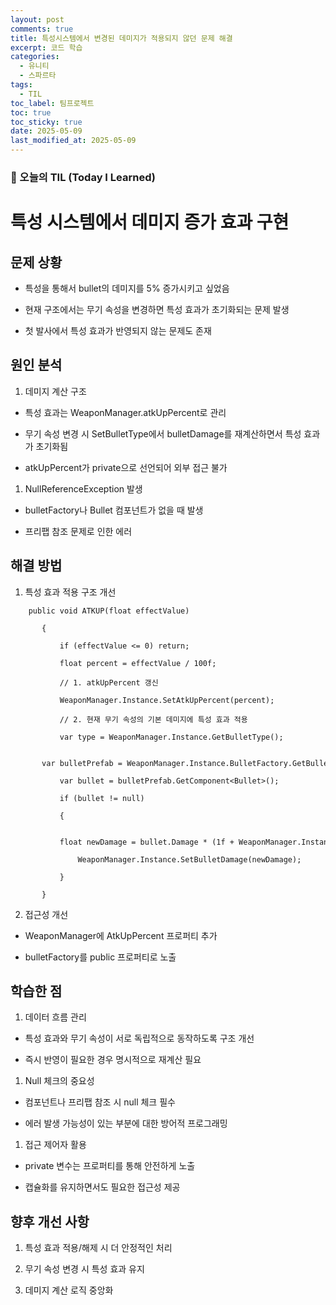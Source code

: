 ```yaml
---
layout: post
comments: true
title: 특성시스템에서 변경된 데미지가 적용되지 않던 문제 해결
excerpt: 코드 학습
categories:
  - 유니티
  - 스파르타
tags:
  - TIL
toc_label: 팀프로젝트
toc: true
toc_sticky: true
date: 2025-05-09
last_modified_at: 2025-05-09
---
```


### 📆 오늘의 TIL (Today I Learned)

# 특성 시스템에서 데미지 증가 효과 구현

## 문제 상황

- 특성을 통해서 bullet의 데미지를 5% 증가시키고 싶었음

- 현재 구조에서는 무기 속성을 변경하면 특성 효과가 초기화되는 문제 발생

- 첫 발사에서 특성 효과가 반영되지 않는 문제도 존재

## 원인 분석

1. 데미지 계산 구조

- 특성 효과는 WeaponManager.atkUpPercent로 관리

- 무기 속성 변경 시 SetBulletType에서 bulletDamage를 재계산하면서 특성 효과가 초기화됨

- atkUpPercent가 private으로 선언되어 외부 접근 불가

1. NullReferenceException 발생

- bulletFactory나 Bullet 컴포넌트가 없을 때 발생

- 프리팹 참조 문제로 인한 에러

## 해결 방법

1. 특성 효과 적용 구조 개선
    
```
    public void ATKUP(float effectValue)
    
       {
    
           if (effectValue <= 0) return;
    
           float percent = effectValue / 100f;
    
           // 1. atkUpPercent 갱신
    
           WeaponManager.Instance.SetAtkUpPercent(percent);
    
           // 2. 현재 무기 속성의 기본 데미지에 특성 효과 적용
    
           var type = WeaponManager.Instance.GetBulletType();
    
           var bulletPrefab = WeaponManager.Instance.BulletFactory.GetBulletPrefab(type);
    
           var bullet = bulletPrefab.GetComponent<Bullet>();
    
           if (bullet != null)
    
           {
    
               float newDamage = bullet.Damage * (1f + WeaponManager.Instance.AtkUpPercent);
    
               WeaponManager.Instance.SetBulletDamage(newDamage);
    
           }
    
       }
```

2. 접근성 개선

- WeaponManager에 AtkUpPercent 프로퍼티 추가

- bulletFactory를 public 프로퍼티로 노출

## 학습한 점

1. 데이터 흐름 관리

- 특성 효과와 무기 속성이 서로 독립적으로 동작하도록 구조 개선

- 즉시 반영이 필요한 경우 명시적으로 재계산 필요

1. Null 체크의 중요성

- 컴포넌트나 프리팹 참조 시 null 체크 필수

- 에러 발생 가능성이 있는 부분에 대한 방어적 프로그래밍

1. 접근 제어자 활용

- private 변수는 프로퍼티를 통해 안전하게 노출

- 캡슐화를 유지하면서도 필요한 접근성 제공

## 향후 개선 사항

1. 특성 효과 적용/해제 시 더 안정적인 처리

2. 무기 속성 변경 시 특성 효과 유지

3. 데미지 계산 로직 중앙화